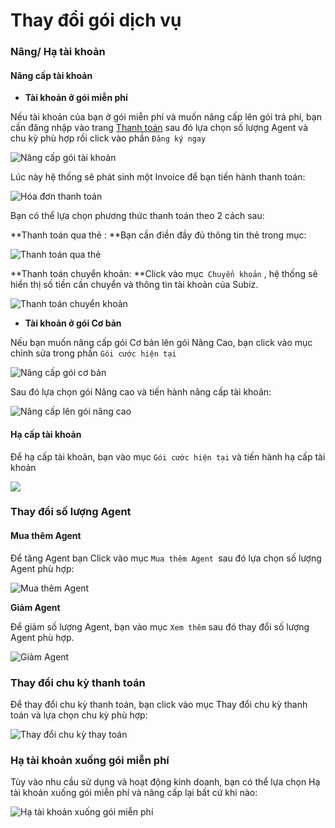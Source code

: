 # Thay đổi gói dịch vụ

### Nâng/ Hạ tài khoản

#### Nâng cấp tài khoản

* **Tài khoản ở gói miễn phí**

Nếu tài khoản của bạn ở gói miễn phí và muốn nâng cấp lên gói trả phí, bạn cần đăng nhập vào trang [Thanh toán](https://app.subiz.com/payment-home) sau đó lựa chọn số lượng Agent và chu kỳ phù hợp rồi click vào phần `Đăng ký ngay`

![N&#xE2;ng c&#x1EA5;p g&#xF3;i t&#xE0;i kho&#x1EA3;n](../../.gitbook/assets/nang-cap-goi-tai-khoan.png)

Lúc này hệ thống sẽ phát sinh một Invoice để bạn tiến hành thanh toán:

![H&#xF3;a &#x111;&#x1A1;n thanh to&#xE1;n](../../.gitbook/assets/hoa-don-thanh-toan.png)

Bạn có thể lựa chọn phương thức thanh toán theo 2 cách sau:

**Thanh toán qua thẻ : **Bạn cần điền đầy đủ thông tin thẻ trong mục:

![Thanh to&#xE1;n qua th&#x1EBB;](../../.gitbook/assets/thanh-toan-qua-the.png)

**Thanh toán chuyển khoản: **Click vào mục` Chuyển khoản` , hệ thống sẽ hiển thị số tiền cần chuyển và thông tin tài khoản của Subiz.

![Thanh to&#xE1;n chuy&#x1EC3;n kho&#x1EA3;n](../../.gitbook/assets/thanh-toan-chuyen-khoan.png)

* **Tài khoản ở gói Cơ bản**

Nếu bạn muốn nâng cấp gói Cơ bản lên gói Nâng Cao,  bạn click vào mục chỉnh sửa trong phần `Gói cước hiện tại`

![N&#xE2;ng c&#x1EA5;p g&#xF3;i c&#x1A1; b&#x1EA3;n](../../.gitbook/assets/nang-cap-goi-co-ban.png)

Sau đó lựa chọn gói Nâng cao và tiến hành nâng cấp tài khoản:

![N&#xE2;ng c&#x1EA5;p l&#xEA;n g&#xF3;i n&#xE2;ng cao](../../.gitbook/assets/nang-cap-len-goi-nang-cao.png)

#### Hạ cấp tài khoản

Để hạ cấp tài khoản, bạn vào mục `Gói cước hiện tại` và tiến hành hạ cấp tài khoản

![](../../.gitbook/assets/ha-tai-khoan.png)

### Thay đổi số lượng Agent

#### Mua thêm Agent

Để tăng Agent bạn Click vào mục `Mua thêm Agent `sau đó lựa chọn số lượng Agent phù hợp:

![Mua th&#xEA;m Agent](../../.gitbook/assets/mua-them-agents.png)

**Giảm Agent**

Để giảm số lượng Agent, bạn vào mục `Xem thêm` sau đó thay đổi số lượng Agent phù hợp.

![Gi&#x1EA3;m Agent](../../.gitbook/assets/giam-agent.png)

### Thay đổi chu kỳ thanh toán

Để thay đổi chu kỳ thanh toán, bạn click vào mục Thay đổi chu kỳ thanh toán và lựa chọn chu kỳ phù hợp:

![Thay &#x111;&#x1ED5;i chu k&#x1EF3; thay to&#xE1;n](../../.gitbook/assets/thay-doi-chu-ky-thanh-toan.png)

### Hạ tài khoản xuống gói miễn phí

Tùy vào nhu cầu sử dụng và hoạt động kinh doanh, bạn có thể lựa chọn Hạ tài khoản xuống gói miễn phí và nâng cấp lại bất cứ khi nào:

![H&#x1EA1; t&#xE0;i kho&#x1EA3;n xu&#x1ED1;ng g&#xF3;i mi&#x1EC5;n ph&#xED;](../../.gitbook/assets/ha-tai-khoan-xuong-goi-mien-phi.png)



